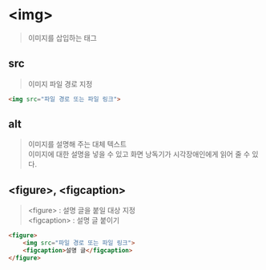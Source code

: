 # \<img>

> 이미지를 삽입하는 태그

## src

> 이미지 파일 경로 지정

```html
<img src="파일 경로 또는 파일 링크">
```

## alt 

> 이미지를 설명해 주는 대체 텍스트<br>
> 이미지에 대한 설명을 넣을 수 있고 화면 낭독기가 시각장애인에게 읽어 줄 수 있다.

## \<figure>, \<figcaption>

> \<figure> : 설명 글을 붙일 대상 지정<br>
> \<figcaption> : 설명 글 붙이기

```html
<figure>
    <img src="파일 경로 또는 파일 링크">
    <figcaption>설명 글</figcaption>
</figure>
